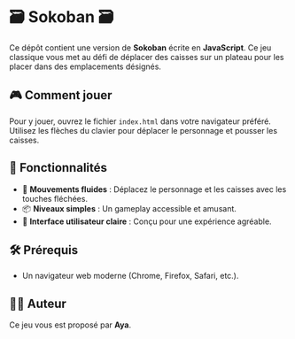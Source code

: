 
# 🗃️ Sokoban 🗃️

Ce dépôt contient une version de **Sokoban** écrite en **JavaScript**. Ce jeu classique vous met au défi de déplacer des caisses sur un plateau pour les placer dans des emplacements désignés.

## 🎮 Comment jouer

Pour y jouer, ouvrez le fichier `index.html` dans votre navigateur préféré. Utilisez les flèches du clavier pour déplacer le personnage et pousser les caisses.

## 🚀 Fonctionnalités

- 🔄 **Mouvements fluides** : Déplacez le personnage et les caisses avec les touches fléchées.
- 📦 **Niveaux simples** : Un gameplay accessible et amusant.
- 🌟 **Interface utilisateur claire** : Conçu pour une expérience agréable.

## 🛠️ Prérequis

- Un navigateur web moderne (Chrome, Firefox, Safari, etc.).

## 👩‍💻 Auteur

Ce jeu vous est proposé par **Aya**.
